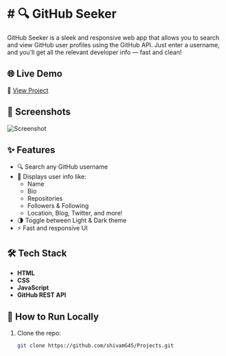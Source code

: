 # # 🔍 GitHub Seeker

GitHub Seeker is a sleek and responsive web app that allows you to search and view GitHub user profiles using the GitHub API. Just enter a username, and you'll get all the relevant developer info — fast and clean!

## 🌐 Live Demo

🔗 [View Project](https://shivamG45.github.io/Projects/GitHubSeeker)

## 📸 Screenshots

![Screenshot](./assets/screenshot.png) <!-- Update path if needed -->

## ✨ Features

- 🔍 Search any GitHub username
- 📄 Displays user info like:
  - Name
  - Bio
  - Repositories
  - Followers & Following
  - Location, Blog, Twitter, and more!
- 🌗 Toggle between Light & Dark theme
- ⚡️ Fast and responsive UI

## 🛠️ Tech Stack

- **HTML**
- **CSS**
- **JavaScript**
- **GitHub REST API**

## 🚀 How to Run Locally

1. Clone the repo:
   ```bash
   git clone https://github.com/shivamG45/Projects.git

